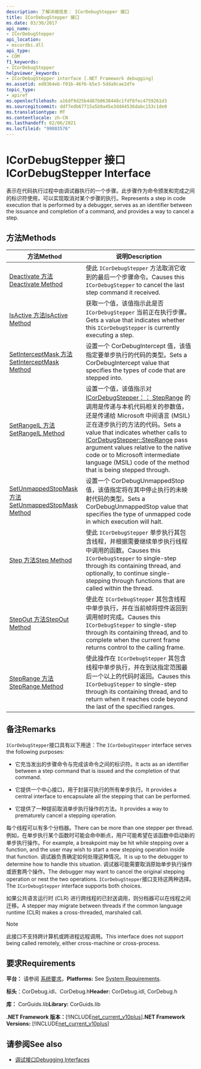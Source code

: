 ```yaml
---
description: 了解详细信息： ICorDebugStepper 接口
title: ICorDebugStepper 接口
ms.date: 03/30/2017
api_name:
- ICorDebugStepper
api_location:
- mscordbi.dll
api_type:
- COM
f1_keywords:
- ICorDebugStepper
helpviewer_keywords:
- ICorDebugStepper interface [.NET Framework debugging]
ms.assetid: ed8364eb-f01b-46f6-b5e3-5dda9cae2dfe
topic_type:
- apiref
ms.openlocfilehash: a16df9d25b4d87b0638448c1fdf8fec4759261d3
ms.sourcegitcommit: ddf7edb67715a5b9a45e3dd44536dabc153c1de0
ms.translationtype: MT
ms.contentlocale: zh-CN
ms.lasthandoff: 02/06/2021
ms.locfileid: "99803576"
---
```

# <a name="icordebugstepper-interface"></a><span data-ttu-id="a3460-103">ICorDebugStepper 接口</span><span class="sxs-lookup"><span data-stu-id="a3460-103">ICorDebugStepper Interface</span></span>

<span data-ttu-id="a3460-104">表示在代码执行过程中由调试器执行的一个步骤。此步骤作为命令颁发和完成之间的标识符使用，可以实现取消对某个步骤的执行。</span><span class="sxs-lookup"><span data-stu-id="a3460-104">Represents a step in code execution that is performed by a debugger, serves as an identifier between the issuance and completion of a command, and provides a way to cancel a step.</span></span>  
  
## <a name="methods"></a><span data-ttu-id="a3460-105">方法</span><span class="sxs-lookup"><span data-stu-id="a3460-105">Methods</span></span>  
  
|<span data-ttu-id="a3460-106">方法</span><span class="sxs-lookup"><span data-stu-id="a3460-106">Method</span></span>|<span data-ttu-id="a3460-107">说明</span><span class="sxs-lookup"><span data-stu-id="a3460-107">Description</span></span>|  
|------------|-----------------|  
|[<span data-ttu-id="a3460-108">Deactivate 方法</span><span class="sxs-lookup"><span data-stu-id="a3460-108">Deactivate Method</span></span>](icordebugstepper-deactivate-method.md)|<span data-ttu-id="a3460-109">使此 `ICorDebugStepper` 方法取消它收到的最后一个步骤命令。</span><span class="sxs-lookup"><span data-stu-id="a3460-109">Causes this `ICorDebugStepper` to cancel the last step command it received.</span></span>|  
|[<span data-ttu-id="a3460-110">IsActive 方法</span><span class="sxs-lookup"><span data-stu-id="a3460-110">IsActive Method</span></span>](icordebugstepper-isactive-method.md)|<span data-ttu-id="a3460-111">获取一个值，该值指示此是否 `ICorDebugStepper` 当前正在执行步骤。</span><span class="sxs-lookup"><span data-stu-id="a3460-111">Gets a value that indicates whether this `ICorDebugStepper` is currently executing a step.</span></span>|  
|[<span data-ttu-id="a3460-112">SetInterceptMask 方法</span><span class="sxs-lookup"><span data-stu-id="a3460-112">SetInterceptMask Method</span></span>](icordebugstepper-setinterceptmask-method.md)|<span data-ttu-id="a3460-113">设置一个 CorDebugIntercept 值，该值指定要单步执行的代码的类型。</span><span class="sxs-lookup"><span data-stu-id="a3460-113">Sets a CorDebugIntercept value that specifies the types of code that are stepped into.</span></span>|  
|[<span data-ttu-id="a3460-114">SetRangeIL 方法</span><span class="sxs-lookup"><span data-stu-id="a3460-114">SetRangeIL Method</span></span>](icordebugstepper-setrangeil-method.md)|<span data-ttu-id="a3460-115">设置一个值，该值指示对 [ICorDebugStepper：： StepRange](icordebugstepper-steprange-method.md) 的调用是传递与本机代码相关的参数值，还是传递给 Microsoft 中间语言 (MSIL) 正在逐步执行的方法的代码。</span><span class="sxs-lookup"><span data-stu-id="a3460-115">Sets a value that indicates whether calls to [ICorDebugStepper::StepRange](icordebugstepper-steprange-method.md) pass argument values relative to the native code or to Microsoft intermediate language (MSIL) code of the method that is being stepped through.</span></span>|  
|[<span data-ttu-id="a3460-116">SetUnmappedStopMask 方法</span><span class="sxs-lookup"><span data-stu-id="a3460-116">SetUnmappedStopMask Method</span></span>](icordebugstepper-setunmappedstopmask-method.md)|<span data-ttu-id="a3460-117">设置一个 CorDebugUnmappedStop 值，该值指定将在其中停止执行的未映射代码的类型。</span><span class="sxs-lookup"><span data-stu-id="a3460-117">Sets a CorDebugUnmappedStop value that specifies the type of unmapped code in which execution will halt.</span></span>|  
|[<span data-ttu-id="a3460-118">Step 方法</span><span class="sxs-lookup"><span data-stu-id="a3460-118">Step Method</span></span>](icordebugstepper-step-method.md)|<span data-ttu-id="a3460-119">使此 `ICorDebugStepper` 单步执行其包含线程，并根据需要继续单步执行线程中调用的函数。</span><span class="sxs-lookup"><span data-stu-id="a3460-119">Causes this `ICorDebugStepper` to single-step through its containing thread, and optionally, to continue single-stepping through functions that are called within the thread.</span></span>|  
|[<span data-ttu-id="a3460-120">StepOut 方法</span><span class="sxs-lookup"><span data-stu-id="a3460-120">StepOut Method</span></span>](icordebugstepper-stepout-method.md)|<span data-ttu-id="a3460-121">使此在 `ICorDebugStepper` 其包含线程中单步执行，并在当前帧将控件返回到调用帧时完成。</span><span class="sxs-lookup"><span data-stu-id="a3460-121">Causes this `ICorDebugStepper` to single-step through its containing thread, and to complete when the current frame returns control to the calling frame.</span></span>|  
|[<span data-ttu-id="a3460-122">StepRange 方法</span><span class="sxs-lookup"><span data-stu-id="a3460-122">StepRange Method</span></span>](icordebugstepper-steprange-method.md)|<span data-ttu-id="a3460-123">使此操作在 `ICorDebugStepper` 其包含线程中单步执行，并在到达指定范围最后一个以上的代码时返回。</span><span class="sxs-lookup"><span data-stu-id="a3460-123">Causes this `ICorDebugStepper` to single-step through its containing thread, and to return when it reaches code beyond the last of the specified ranges.</span></span>|  
  
## <a name="remarks"></a><span data-ttu-id="a3460-124">备注</span><span class="sxs-lookup"><span data-stu-id="a3460-124">Remarks</span></span>  

 <span data-ttu-id="a3460-125">`ICorDebugStepper`接口具有以下用途：</span><span class="sxs-lookup"><span data-stu-id="a3460-125">The `ICorDebugStepper` interface serves the following purposes:</span></span>  
  
- <span data-ttu-id="a3460-126">它充当发出的步骤命令与完成该命令之间的标识符。</span><span class="sxs-lookup"><span data-stu-id="a3460-126">It acts as an identifier between a step command that is issued and the completion of that command.</span></span>  
  
- <span data-ttu-id="a3460-127">它提供一个中心接口，用于封装可执行的所有单步执行。</span><span class="sxs-lookup"><span data-stu-id="a3460-127">It provides a central interface to encapsulate all the stepping that can be performed.</span></span>  
  
- <span data-ttu-id="a3460-128">它提供了一种提前取消单步执行操作的方法。</span><span class="sxs-lookup"><span data-stu-id="a3460-128">It provides a way to prematurely cancel a stepping operation.</span></span>  
  
 <span data-ttu-id="a3460-129">每个线程可以有多个分档器。</span><span class="sxs-lookup"><span data-stu-id="a3460-129">There can be more than one stepper per thread.</span></span> <span data-ttu-id="a3460-130">例如，在单步执行某个函数时可能会命中断点，用户可能希望在该函数中启动新的单步执行操作。</span><span class="sxs-lookup"><span data-stu-id="a3460-130">For example, a breakpoint may be hit while stepping over a function, and the user may wish to start a new stepping operation inside that function.</span></span> <span data-ttu-id="a3460-131">调试器负责确定如何处理这种情况。</span><span class="sxs-lookup"><span data-stu-id="a3460-131">It is up to the debugger to determine how to handle this situation.</span></span> <span data-ttu-id="a3460-132">调试器可能需要取消原始单步执行操作或嵌套两个操作。</span><span class="sxs-lookup"><span data-stu-id="a3460-132">The debugger may want to cancel the original stepping operation or nest the two operations.</span></span> <span data-ttu-id="a3460-133">`ICorDebugStepper`接口支持这两种选择。</span><span class="sxs-lookup"><span data-stu-id="a3460-133">The `ICorDebugStepper` interface supports both choices.</span></span>  
  
 <span data-ttu-id="a3460-134">如果公共语言运行时 (CLR) 进行跨线程的已封送调用，则分档器可以在线程之间迁移。</span><span class="sxs-lookup"><span data-stu-id="a3460-134">A stepper may migrate between threads if the common language runtime (CLR) makes a cross-threaded, marshaled call.</span></span>  
  
> [!NOTE]
> <span data-ttu-id="a3460-135">此接口不支持跨计算机或跨进程远程调用。</span><span class="sxs-lookup"><span data-stu-id="a3460-135">This interface does not support being called remotely, either cross-machine or cross-process.</span></span>  
  
## <a name="requirements"></a><span data-ttu-id="a3460-136">要求</span><span class="sxs-lookup"><span data-stu-id="a3460-136">Requirements</span></span>  

 <span data-ttu-id="a3460-137">**平台：** 请参阅 [系统要求](../../get-started/system-requirements.md)。</span><span class="sxs-lookup"><span data-stu-id="a3460-137">**Platforms:** See [System Requirements](../../get-started/system-requirements.md).</span></span>  
  
 <span data-ttu-id="a3460-138">**标头**：CorDebug.idl、CorDebug.h</span><span class="sxs-lookup"><span data-stu-id="a3460-138">**Header:** CorDebug.idl, CorDebug.h</span></span>  
  
 <span data-ttu-id="a3460-139">**库：** CorGuids.lib</span><span class="sxs-lookup"><span data-stu-id="a3460-139">**Library:** CorGuids.lib</span></span>  
  
 <span data-ttu-id="a3460-140">**.NET Framework 版本：**[!INCLUDE[net_current_v10plus](../../../../includes/net-current-v10plus-md.md)]</span><span class="sxs-lookup"><span data-stu-id="a3460-140">**.NET Framework Versions:** [!INCLUDE[net_current_v10plus](../../../../includes/net-current-v10plus-md.md)]</span></span>  
  
## <a name="see-also"></a><span data-ttu-id="a3460-141">请参阅</span><span class="sxs-lookup"><span data-stu-id="a3460-141">See also</span></span>

- [<span data-ttu-id="a3460-142">调试接口</span><span class="sxs-lookup"><span data-stu-id="a3460-142">Debugging Interfaces</span></span>](debugging-interfaces.md)
